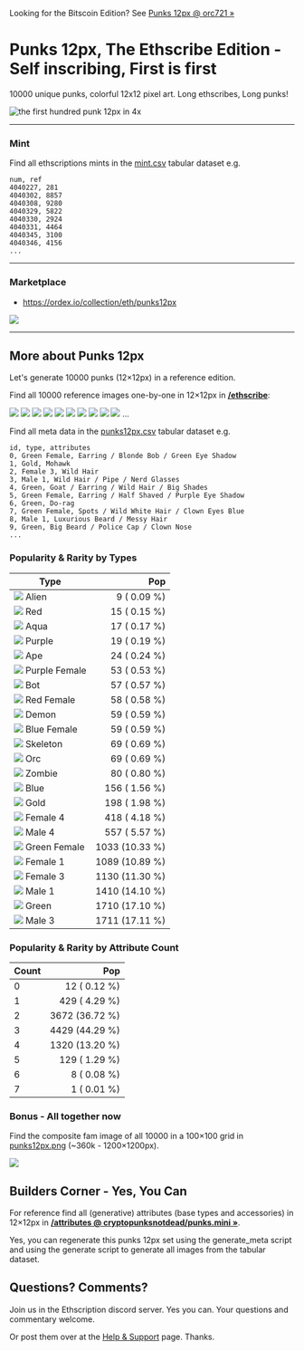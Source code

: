 
Looking for the Bitscoin Edition?  See [Punks 12px @ orc721 »](https://github.com/orc721/punks12px) 


# Punks 12px, The Ethscribe Edition  -  Self inscribing, First is first

10000 unique punks, colorful 12x12 pixel art. Long ethscribes, Long punks!

![](i/punks12px@4x.png "the first hundred punk 12px in 4x") 



---

### Mint 


Find all ethscriptions mints in the [mint.csv](mint.csv) tabular dataset e.g.

```
num, ref
4040227, 281
4040302, 8857
4040308, 9280
4040329, 5822
4040330, 2924
4040331, 4464
4040345, 3100
4040346, 4156
...
```

---

### Marketplace

  - <https://ordex.io/collection/eth/punks12px>

![](i/punks12px-market.png)



---



## More about Punks 12px

Let's generate 10000 punks (12×12px) in a reference edition.

Find all 10000 reference images one-by-one in 12×12px in [**/ethscribe**](ethscribe):

![](ethscribe/punk0000.png)
![](ethscribe/punk0001.png)
![](ethscribe/punk0002.png)
![](ethscribe/punk0003.png)
![](ethscribe/punk0004.png)
![](ethscribe/punk0005.png)
![](ethscribe/punk0006.png)
![](ethscribe/punk0007.png)
![](ethscribe/punk0008.png)
![](ethscribe/punk0009.png)
...


Find all meta data in the [punks12px.csv](punks12px.csv) tabular dataset e.g.

```
id, type, attributes
0, Green Female, Earring / Blonde Bob / Green Eye Shadow
1, Gold, Mohawk
2, Female 3, Wild Hair
3, Male 1, Wild Hair / Pipe / Nerd Glasses
4, Green, Goat / Earring / Wild Hair / Big Shades
5, Green Female, Earring / Half Shaved / Purple Eye Shadow
6, Green, Do-rag
7, Green Female, Spots / Wild White Hair / Clown Eyes Blue
8, Male 1, Luxurious Beard / Messy Hair
9, Green, Big Beard / Police Cap / Clown Nose
...
```


### Popularity & Rarity by Types 

|  Type                                   | Pop             |
|-----------------------------------------|----------------:|
| ![](i/alien@4x.png) Alien               |    9  ( 0.09 %)  |
| ![](i/red@4x.png) Red                   |   15  ( 0.15 %)  |
| ![](i/aqua@4x.png) Aqua                 |   17  ( 0.17 %)  |
| ![](i/purple@4x.png) Purple             |   19  ( 0.19 %)  |
| ![](i/ape@4x.png) Ape                   |   24  ( 0.24 %)  |
| ![](i/purple_female@4x.png) Purple Female |   53  ( 0.53 %)  |
| ![](i/bot@4x.png) Bot                   |   57  ( 0.57 %)  |
| ![](i/red_female@4x.png) Red Female     |   58  ( 0.58 %)  |
| ![](i/demon@4x.png) Demon               |   59  ( 0.59 %)  |
| ![](i/blue_female@4x.png) Blue Female   |   59  ( 0.59 %)  |
| ![](i/skeleton@4x.png) Skeleton         |   69  ( 0.69 %)  |
| ![](i/orc@4x.png) Orc                   |   69  ( 0.69 %)  |
| ![](i/zombie@4x.png) Zombie             |   80  ( 0.80 %)  |
| ![](i/blue@4x.png) Blue                 |  156  ( 1.56 %)  |
| ![](i/gold@4x.png) Gold                 |  198  ( 1.98 %)  |
| ![](i/female4@4x.png) Female 4          |  418  ( 4.18 %)  |
| ![](i/male4@4x.png) Male 4              |  557  ( 5.57 %)  |
| ![](i/green_female@4x.png) Green Female | 1033  (10.33 %)  |
| ![](i/female1@4x.png) Female 1          | 1089  (10.89 %)  |
| ![](i/female3@4x.png) Female 3          | 1130  (11.30 %)  |
| ![](i/male1@4x.png) Male 1              | 1410  (14.10 %)  |
| ![](i/green@4x.png) Green               | 1710  (17.10 %)  |
| ![](i/male3@4x.png) Male 3              | 1711  (17.11 %)  |



### Popularity & Rarity by Attribute Count


| Count        | Pop             |
|--------------|----------------:|
| 0            |   12  ( 0.12 %) |
| 1            |  429  ( 4.29 %) |
| 2            | 3672  (36.72 %) |
| 3            | 4429  (44.29 %) |
| 4            | 1320  (13.20 %) |
| 5            |  129  ( 1.29 %) |
| 6            |    8  ( 0.08 %) |
| 7            |    1  ( 0.01 %) |



### Bonus - All together now

Find the composite fam image of all 10000 in a 100×100 grid in [punks12px.png](punks12px.png) (~360k - 1200×1200px).

![](punks12px.png)




## Builders Corner - Yes, You Can

For reference find all (generative) attributes (base types and accessories) in 12×12px in [**/attributes @ cryptopunksnotdead/punks.mini »**](https://github.com/cryptopunksnotdead/punks.mini/tree/master/attributes).

Yes, you can regenerate this punks 12px set 
using the generate_meta script
and using the generate script to generate all images
from the tabular dataset.



## Questions? Comments?


Join us in the Ethscription discord server. Yes you can.
Your questions and commentary welcome.

Or post them over at the [Help & Support](https://github.com/geraldb/help) page. Thanks.

